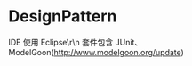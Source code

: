 DesignPattern
=============

IDE 使用 Eclipse\r\n
套件包含 JUnit、ModelGoon(http://www.modelgoon.org/update)
